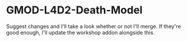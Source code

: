 # GMOD-L4D2-Death-Model
 
Suggest changes and I'll take a look whether or not I'll merge.
If they're good enough, I'll update the workshop addon alongside this.
